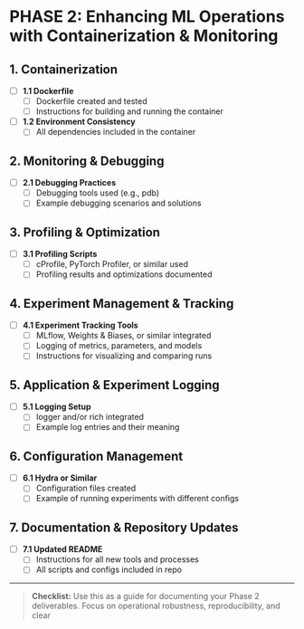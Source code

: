 # PHASE 2: Enhancing ML Operations with Containerization & Monitoring

## 1. Containerization
- [ ] **1.1 Dockerfile**
  - [ ] Dockerfile created and tested
  - [ ] Instructions for building and running the container
- [ ] **1.2 Environment Consistency**
  - [ ] All dependencies included in the container

## 2. Monitoring & Debugging

- [ ] **2.1 Debugging Practices**
  - [ ] Debugging tools used (e.g., pdb)
  - [ ] Example debugging scenarios and solutions

## 3. Profiling & Optimization
- [ ] **3.1 Profiling Scripts**
  - [ ] cProfile, PyTorch Profiler, or similar used
  - [ ] Profiling results and optimizations documented

## 4. Experiment Management & Tracking
- [ ] **4.1 Experiment Tracking Tools**
  - [ ] MLflow, Weights & Biases, or similar integrated
  - [ ] Logging of metrics, parameters, and models
  - [ ] Instructions for visualizing and comparing runs

## 5. Application & Experiment Logging
- [ ] **5.1 Logging Setup**
  - [ ] logger and/or rich integrated
  - [ ] Example log entries and their meaning

## 6. Configuration Management
- [ ] **6.1 Hydra or Similar**
  - [ ] Configuration files created
  - [ ] Example of running experiments with different configs

## 7. Documentation & Repository Updates
- [ ] **7.1 Updated README**
  - [ ] Instructions for all new tools and processes
  - [ ] All scripts and configs included in repo

---

> **Checklist:** Use this as a guide for documenting your Phase 2 deliverables. Focus on operational robustness, reproducibility, and clear